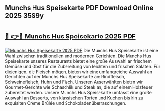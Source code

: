 ## Munchs Hus Speisekarte PDF Download Online 2025 35S9y

# <h2><a href="http://gc8kcpe.nevu.top/?p=Munchs+Hus+Speisekarte">🔗 👉🔴 Munchs Hus Speisekarte 2025 PDF</a></h2>

[![Munchs Hus Speisekarte 2025 PDF](https://i.imgur.com/dBaPXMq.png)](http://gc8kcpe.nevu.top/?p=Munchs+Hus+Speisekarte)
Die Munchs Hus Speisekarte ist eine Wahl zwischen traditionellen und modernen Gerichten. Die Munchs Hus Speisekarte unseres Restaurants bietet eine große Auswahl an frischem Gemüse und Obst für die Zubereitung von leichten und frischen Salaten. Für diejenigen, die Fleisch mögen, bieten wir eine umfangreiche Auswahl an Gerichten auf der Munchs Hus Speisekarte an: Rindfleisch, Schweinefleisch, Huhn und Fisch. Unseren Auserwählten bieten wir Gourmet-Gerichte wie Schaschlik und Steak an, die auf einem Holzfeuer zubereitet werden. Unsere Munchs Hus Speisekarte umfasst eine große Auswahl an Desserts, von klassischen Torten und Kuchen bis hin zu exquisiten Crème Brûlée und Schokoladenüberraschungen.
